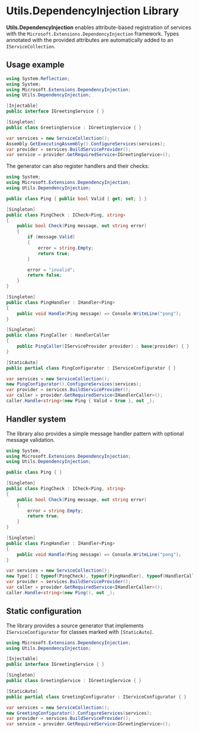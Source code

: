 # Utils.DependencyInjection Library

**Utils.DependencyInjection** enables attribute-based registration of services with
the `Microsoft.Extensions.DependencyInjection` framework. Types annotated with the
provided attributes are automatically added to an `IServiceCollection`.

## Usage example

```csharp
using System.Reflection;
using System;
using Microsoft.Extensions.DependencyInjection;
using Utils.DependencyInjection;

[Injectable]
public interface IGreetingService { }

[Singleton]
public class GreetingService : IGreetingService { }

var services = new ServiceCollection();
Assembly.GetExecutingAssembly().ConfigureServices(services);
var provider = services.BuildServiceProvider();
var service = provider.GetRequiredService<IGreetingService>();
```

The generator can also register handlers and their checks:

```csharp
using System;
using Microsoft.Extensions.DependencyInjection;
using Utils.DependencyInjection;

public class Ping { public bool Valid { get; set; } }

[Singleton]
public class PingCheck : ICheck<Ping, string>
{
    public bool Check(Ping message, out string error)
    {
        if (message.Valid)
        {
            error = string.Empty;
            return true;
        }

        error = "invalid";
        return false;
    }
}

[Singleton]
public class PingHandler : IHandler<Ping>
{
    public void Handle(Ping message) => Console.WriteLine("pong");
}

[Singleton]
public class PingCaller : HandlerCaller
{
    public PingCaller(IServiceProvider provider) : base(provider) { }
}

[StaticAuto]
public partial class PingConfigurator : IServiceConfigurator { }

var services = new ServiceCollection();
new PingConfigurator().ConfigureServices(services);
var provider = services.BuildServiceProvider();
var caller = provider.GetRequiredService<IHandlerCaller>();
caller.Handle<string>(new Ping { Valid = true }, out _);
```

## Handler system

The library also provides a simple message handler pattern with optional message validation.

```csharp
using System;
using Microsoft.Extensions.DependencyInjection;
using Utils.DependencyInjection;

public class Ping { }

[Singleton]
public class PingCheck : ICheck<Ping, string>
{
    public bool Check(Ping message, out string error)
    {
        error = string.Empty;
        return true;
    }
}

[Singleton]
public class PingHandler : IHandler<Ping>
{
    public void Handle(Ping message) => Console.WriteLine("pong");
}

var services = new ServiceCollection();
new Type[] { typeof(PingCheck), typeof(PingHandler), typeof(HandlerCaller) }.ConfigureServices(services);
var provider = services.BuildServiceProvider();
var caller = provider.GetRequiredService<IHandlerCaller>();
caller.Handle<string>(new Ping(), out _);
```


## Static configuration

The library provides a source generator that implements <code>IServiceConfigurator</code> for classes marked with <code>[StaticAuto]</code>.

```csharp
using Microsoft.Extensions.DependencyInjection;
using Utils.DependencyInjection;

[Injectable]
public interface IGreetingService { }

[Singleton]
public class GreetingService : IGreetingService { }

[StaticAuto]
public partial class GreetingConfigurator : IServiceConfigurator { }

var services = new ServiceCollection();
new GreetingConfigurator().ConfigureServices(services);
var provider = services.BuildServiceProvider();
var service = provider.GetRequiredService<IGreetingService>();
```
